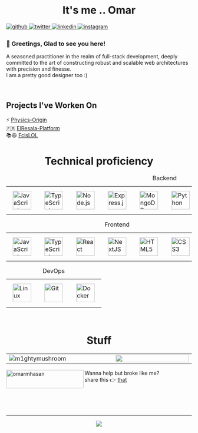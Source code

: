 <h1 align="center">It's me .. Omar</h1>
  

<a href="https://github.com/M1ghtyMushroom" target="_blank">
<img src=https://img.shields.io/badge/github-%2324292e.svg?&style=for-the-badge&logo=github&logoColor=white alt=github style="margin-bottom: 5px;" />
</a>
<a href="https://twitter.com/M1ghtyMushroom" target="_blank">
<img src=https://img.shields.io/badge/twitter-%2300acee.svg?&style=for-the-badge&logo=twitter&logoColor=white alt=twitter style="margin-bottom: 5px;" />
</a>
<a href="https://linkedin.com/in/omarmhasan" target="_blank">
<img src=https://img.shields.io/badge/linkedin-%231E77B5.svg?&style=for-the-badge&logo=linkedin&logoColor=white alt=linkedin style="margin-bottom: 5px;" />
</a>
<a href="https://instagram.com/omarandhisart" target="_blank">
<img src=https://img.shields.io/badge/instagram-%23000000.svg?&style=for-the-badge&logo=instagram&logoColor=white alt=instagram style="margin-bottom: 5px;" />
</a>  
  



### 👋 Greetings, Glad to see you here!  
A seasoned practitioner in the realm of full-stack development, deeply committed to the art of constructing robust and scalable web architectures with precision and finesse. <br/>
I am a pretty good designer too :)
  

<br/>  


</td></tr></table>  

<h2>Projects I've Worken On</h2>
⚡ <a href="https://physics-origin.vercel.app">Physics-Origin</a><br/>
🇫🇷 <a href="https://elresala-platform.vercel.app">ElResala-Platform</a><br/>
📚😆 <a href="https://fcislol.vercel.app">FcisLOL</a>

<br/>  


<h1 align="center">Technical proficiency</h1>
<div align="center">
    <table>
        <caption>Backend</caption>
        <tr>
            <td><a href="https://www.javascript.com/" target="_blank"><img style="margin: 10px" src="https://profilinator.rishav.dev/skills-assets/javascript-original.svg" alt="JavaScript" height="50" /></a></td>
            <td><a href="https://www.typescriptlang.org/" target="_blank"><img style="margin: 10px" src="https://profilinator.rishav.dev/skills-assets/typescript-original.svg" alt="TypeScript" height="50" /></a></td>
            <td><a href="https://nodejs.org" target="_blank"><img style="margin: 10px" src="https://profilinator.rishav.dev/skills-assets/nodejs-original-wordmark.svg" alt="Node.js" height="50" /></a></td>
            <td><a href="https://expressjs.com/" target="_blank"><img style="margin: 10px" src="https://profilinator.rishav.dev/skills-assets/express-original-wordmark.svg" alt="Express.js" height="50" /></a></td>
            <td><a href="https://www.mongodb.com/" target="_blank"><img style="margin: 10px" src="https://profilinator.rishav.dev/skills-assets/mongodb-original-wordmark.svg" alt="MongoDB" height="50" /></a></td>
            <td><a href="https://www.python.org/" target="_blank"><img style="margin: 10px" src="https://profilinator.rishav.dev/skills-assets/python-original.svg" alt="Python" height="50" /></a></td>
            <td><a href="https://www.linux.org/" target="_blank"><img style="margin: 10px" src="https://profilinator.rishav.dev/skills-assets/linux-original.svg" alt="Linux" height="50" /></a></td>
            <td><a href="https://www.prisma.io/" target="_blank"><img style="margin: 10px" src="https://profilinator.rishav.dev/skills-assets/prisma.png" alt="Prisma" height="50" /></a></td>
            <td><a href="https://www.php.net/" target="_blank"><img style="margin: 10px" src="https://profilinator.rishav.dev/skills-assets/php-original.svg" alt="PHP" height="50" /></a></td>
            <td><a href="https://laravel.com/" target="_blank"><img style="margin: 10px" src="https://profilinator.rishav.dev/skills-assets/laravel-plain-wordmark.svg" alt="Laravel" height="50" /></a></td>
        </tr>
    </table>
    <table>
        <caption>Frontend</caption>
        <tr>
            <td><a href="https://www.javascript.com/" target="_blank"><img style="margin: 10px" src="https://profilinator.rishav.dev/skills-assets/javascript-original.svg" alt="JavaScript" height="50" /></a></td>
            <td><a href="https://www.typescriptlang.org/" target="_blank"><img style="margin: 10px" src="https://profilinator.rishav.dev/skills-assets/typescript-original.svg" alt="TypeScript" height="50" /></a></td>
            <td><a href="https://reactjs.org/" target="_blank"><img style="margin: 10px" src="https://profilinator.rishav.dev/skills-assets/react-original-wordmark.svg" alt="React" height="50" /></a></td>
            <td><a href="https://nextjs.org/" target="_blank"><img style="margin: 10px" src="https://profilinator.rishav.dev/skills-assets/nextjs.png" alt="NextJS" height="50" /></a></td>
            <td><a href="https://en.wikipedia.org/wiki/HTML5" target="_blank"><img style="margin: 10px" src="https://profilinator.rishav.dev/skills-assets/html5-original-wordmark.svg" alt="HTML5" height="50" /></a></td>
            <td><a href="https://www.w3schools.com/css/" target="_blank"><img style="margin: 10px" src="https://profilinator.rishav.dev/skills-assets/css3-original-wordmark.svg" alt="CSS3" height="50" /></a></td>
            <td><a href="https://www.tailwindcss.com/" target="_blank"><img style="margin: 10px" src="https://profilinator.rishav.dev/skills-assets/tailwindcss.svg" alt="Tailwind CSS" height="50" /></a></td>
        </tr>
    </table>
    <table>
        <caption>DevOps</caption>
        <tr>
            <td><a href="https://www.linux.org/" target="_blank"><img style="margin: 10px" src="https://profilinator.rishav.dev/skills-assets/linux-original.svg" alt="Linux" height="50" /></a></td>
            <td><a href="https://github.com/" target="_blank"><img style="margin: 10px" src="https://profilinator.rishav.dev/skills-assets/git-scm-icon.svg" alt="Git" height="50" /></a></td>
            <td><a href="https://www.docker.com/" target="_blank"><img style="margin: 10px" src="https://profilinator.rishav.dev/skills-assets/docker-original-wordmark.svg" alt="Docker" height="50" /></a></td>
        </tr>
    </table>
</div>



<br/>  

<h1 align="center">Stuff</h1>
<table align="center">
  <tr>
    <td width="500px">
      <img align="center" src="https://github-readme-streak-stats.herokuapp.com/?user=m1ghtymushroom&" alt="m1ghtymushroom" />
    </td>
    <td width="500px">
        <img src="https://github-readme-stats.vercel.app/api/top-langs/?username=M1ghtyMushroom&hide_border=true&layout=compact" align="center" style="width: 100%" />
    </td>
  </tr>
</table>

<a href="https://www.buymeacoffee.com/omarmhasan">
<img align="left" src="https://cdn.buymeacoffee.com/buttons/v2/default-yellow.png" height="50" width="210" alt="omarmhasan" />
</a>
Wanna help but broke like me?<br>
share this 👉 <a href="https://omarmhasan.bio.link/" target="_blank">that</a>

<br/>  
<br/>  
<br/>  
<br/>  
<br/>

----


<p align="center">
  <img src="https://media4.giphy.com/media/v1.Y2lkPTc5MGI3NjExaHFrYTdqc3cwemR3Y293eW4yc2o4aXVyazdpdzFnNmFxZnZ6aTl1ZyZlcD12MV9pbnRlcm5hbF9naWZfYnlfaWQmY3Q9Zw/bSEkPdQfsSHCMYn7fD/giphy.gif">
</p>
